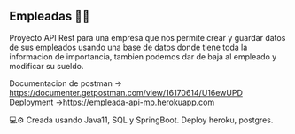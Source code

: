 ## Empleadas :woman_technologist:
Proyecto API Rest para una empresa que nos permite crear y guardar datos de sus empleados usando una base de datos donde tiene toda la informacion de importancia, tambien podemos 
dar de baja al empleado y modificar su sueldo.

Documentacion de postman -> https://documenter.getpostman.com/view/16170614/U16ewUPD
Deployment ->https://empleada-api-mp.herokuapp.com

💻⚙️ Creada usando Java11, SQL y SpringBoot.
    Deploy heroku, postgres.
